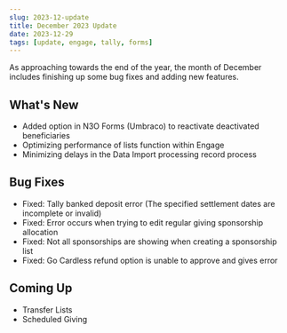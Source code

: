 ```yaml
---
slug: 2023-12-update
title: December 2023 Update
date: 2023-12-29
tags: [update, engage, tally, forms]
---
```


As approaching towards the end of the year, the month of December includes finishing up some bug fixes and adding new features. 

<!--truncate-->

## What's New

- Added option in N3O Forms (Umbraco) to reactivate deactivated beneficiaries
- Optimizing performance of lists function within Engage
- Minimizing delays in the Data Import processing record process
 
## Bug Fixes

- Fixed: Tally banked deposit error (The specified settlement dates are incomplete or invalid)
- Fixed: Error occurs when trying to edit regular giving sponsorship allocation 
- Fixed: Not all sponsorships are showing when creating a sponsorship list
- Fixed: Go Cardless refund option is unable to approve and gives error 

## Coming Up

- Transfer Lists
- Scheduled Giving